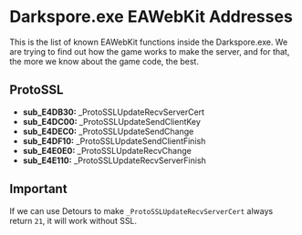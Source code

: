 # Darkspore.exe EAWebKit Addresses
This is the list of known EAWebKit functions inside the Darkspore.exe. We are trying to find out how the game works to make the server, and for that, the more we know about the game code, the best.

## ProtoSSL
- **sub_E4DB30:** \_ProtoSSLUpdateRecvServerCert 
- **sub_E4DC00:** \_ProtoSSLUpdateSendClientKey
- **sub_E4DEC0:** \_ProtoSSLUpdateSendChange
- **sub_E4DF10:** \_ProtoSSLUpdateSendClientFinish
- **sub_E4E0E0:** \_ProtoSSLUpdateRecvChange
- **sub_E4E110:** \_ProtoSSLUpdateRecvServerFinish

## Important
If we can use Detours to make `_ProtoSSLUpdateRecvServerCert` always return `21`, it will work without SSL.

